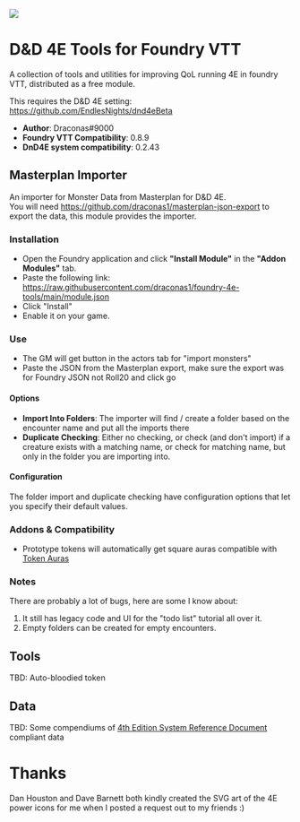 ![](https://img.shields.io/badge/Foundry-v0.8.9-informational)
# D&D 4E Tools for Foundry VTT
A collection of tools and utilities for improving QoL running 4E in foundry VTT, distributed as a free module.

This requires the D&D 4E setting: https://github.com/EndlesNights/dnd4eBeta

* **Author**: Draconas#9000
* **Foundry VTT Compatibility**: 0.8.9
* **DnD4E system compatibility**: 0.2.43

## Masterplan Importer
An importer for Monster Data from Masterplan for D&D 4E.  
You will need https://github.com/draconas1/masterplan-json-export to export the data, this module provides the importer.

### Installation
* Open the Foundry application and click **"Install Module"** in the **"Addon Modules"** tab.
* Paste the following link: https://raw.githubusercontent.com/draconas1/foundry-4e-tools/main/module.json
* Click "Install"
* Enable it on your game.

### Use
* The GM will get button in the actors tab for "import monsters"
* Paste the JSON from the Masterplan export, make sure the export was for Foundry JSON not Roll20 and click go

#### Options
* **Import Into Folders**: The importer will find / create a folder based on the encounter name and put all the imports there
* **Duplicate Checking**: Either no checking, or check (and don't import) if a creature exists with a matching name, or check for matching name, but only in the folder you are importing into.

#### Configuration
The folder import and duplicate checking have configuration options that let you specify their default values.  

### Addons & Compatibility
* Prototype tokens will automatically get square auras compatible with [Token Auras](https://foundryvtt.com/packages/token-auras)

### Notes
There are probably a lot of bugs, here are some I know about:
1. It still has legacy code and UI for the "todo list" tutorial all over it.
2. Empty folders can be created for empty encounters.  

## Tools
TBD: Auto-bloodied token

## Data
TBD: Some compendiums of [4th Edition System Reference Document](http://weirdzine.com/wp-content/uploads/2015/07/4E_SRD-1.pdf) compliant data

# Thanks
Dan Houston and Dave Barnett both kindly created the SVG art of the 4E power icons for me when I posted a request out to my friends :)